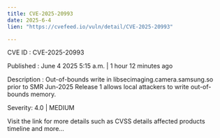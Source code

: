 ```yaml
---
title: CVE-2025-20993
date: 2025-6-4
lien: "https://cvefeed.io/vuln/detail/CVE-2025-20993"

---
```


CVE ID : CVE-2025-20993

Published :  June 4
2025
5:15 a.m. | 1 hour
12 minutes ago

Description : Out-of-bounds write in libsecimaging.camera.samsung.so prior to SMR Jun-2025 Release 1 allows local attackers to write out-of-bounds memory.

Severity: 4.0 | MEDIUM

Visit the link for more details
such as CVSS details
affected products
timeline
and more...
